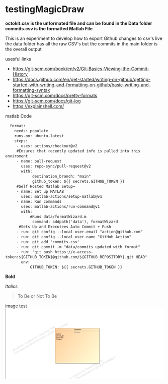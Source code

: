 # testingMagicDraw

**octokit.csv is the unformated file and can be found in the Data folder 
commits.csv is the formatted Matlab File**



This is an experiment to develop how to export Github changes to csv's live
the data folder has all the raw CSV's but the commits in the main folder is the overall output

usesful links 

  - https://git-scm.com/book/en/v2/Git-Basics-Viewing-the-Commit-History
  - https://docs.github.com/en/get-started/writing-on-github/getting-started-with-writing-and-formatting-on-github/basic-writing-and-formatting-syntax
  - https://git-scm.com/docs/pretty-formats
  - https://git-scm.com/docs/git-log 
  - https://explainshell.com/


matlab Code
~~~          
  format:
    needs: populate
    runs-on: ubuntu-latest
    steps:
     - uses: actions/checkout@v2
     #Ensures that recently updated info is pulled into this enviroment
     - name: pull-request
       uses: repo-sync/pull-request@v2
       with:
            destination_branch: "main"
            github_token: ${{ secrets.GITHUB_TOKEN }}    
     #Self Hosted Matlab Setup=       
     - name: Set up MATLAB
       uses: matlab-actions/setup-matlab@v1
     - name: Run commands
       uses: matlab-actions/run-command@v1
       with:
           #Runs data/formatWizard.m 
            command: addpath('data'), formatWizard 
      #Sets Up and Executees Auto Commit + Push
     - run: git config --local user.email "action@github.com"
     - run: git config --local user.name "GitHub Action"
     - run: git add 'commits.csv'
     - run: git commit -m "data/commits updated with format"
     - run: "git push https://x-access-token:${GITHUB_TOKEN}@github.com/${GITHUB_REPOSITORY}.git HEAD"
       env:
           GITHUB_TOKEN: ${{ secrets.GITHUB_TOKEN }}
~~~      

**Bold**

*Italics*

>To Be or Not To Be


image test 
![this is an image](https://github.com/MartinTheDude/testingMagicDraw/blob/ef181226538cd4403da483274cd6edbee60a2a82/model.png)
